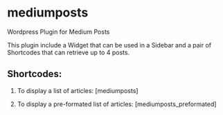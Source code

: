 # mediumposts
Wordpress Plugin for Medium Posts 

This plugin include a Widget that can be used in a Sidebar and a pair of Shortcodes that can retrieve up to 4 posts.


Shortcodes:
----------

1) To display a list of articles: [mediumposts]

2) To display a pre-formated list of articles: [mediumposts_preformated]
